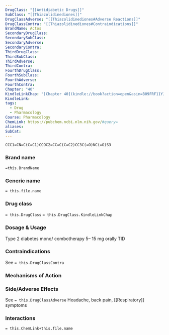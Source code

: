 ```yaml
---
DrugClass: "[[Antidiabetic Drugs]]"
SubClass: "[[Thiazolidinediones]]"
DrugClassAdverse: "[[Thiazolidinediones#Adverse Reactions]]"
DrugClassContra: "[[Thiazolidinediones#Contraindications]]"
BrandName: Actos
SecondaryDrugClass: 
SecondarySubClass: 
SecondaryAdverse: 
SecondaryContra: 
ThirdDrugClass: 
ThirdSubClass: 
ThirdAdverse: 
ThirdContra: 
FourthDrugClass: 
FourthSubClass: 
FourthAdverse: 
FourthContra: 
Chapter: "40"
KindleLinkChap: "[Chapter 40](kindle://book?action=open&asin=B09FRF11YJ&location=22730)"
KindleLink: 
tags:
  - Drug
  - Pharmacology
Course: Pharmacology
ChemLink: https://pubchem.ncbi.nlm.nih.gov/#query=
aliases: 
SubCat:
---
```

```smiles
CCC1=CN=C(C=C1)CCOC2=CC=C(C=C2)CC3C(=O)NC(=O)S3
```

### Brand name
`=this.BrandName`

### Generic name
`= this.file.name`

### Drug class 
`= this.DrugClass`
	`= this.DrugClass.KindleLinkChap`

### Dosage & Usage
Type 2 diabetes mono/ combotherapy 
5– 15 mg orally TID

### Contraindications
See `= this.DrugClassContra`

### Mechanisms of Action


### Side/Adverse Effects
See `= this.DrugClassAdverse`
Headache, back pain, [[Respiratory]] symptoms

### Interactions

`= this.ChemLink+this.file.name`

